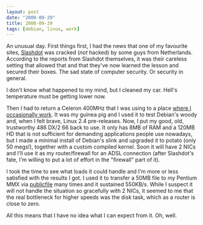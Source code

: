 ```yaml
---
layout: post
date: "2000-09-29"
title: 2000-09-29
tags: [debian, linux, work]
---
```

An unusual day. First things first, I had the news that one of my
favourite sites, [Slashdot](http://www.slashdot.org) was cracked
(*not* hacked) by some guys from Netherlands. According to the
reports from Slashdot themselves, it was their careless setting
that allowed that and that they've now learned the lesson and
secured their boxes. The sad state of computer security. Or
security in general.

I don't know what happened to my mind, but I cleaned my car. Hell's
temperature must be getting lower now.

Then I had to return a Celeron 400MHz that I was using to a place
[where I occasionally work](http://www.linuxcenter.com.br). It was
my guinea pig and I used it to test Debian's woody and, when I felt
brave, Linux 2.4 pre-releases. Now, I put my good, old, trustworthy
486 DX/2 66 back to use. It only has 8MB of RAM and a 120MB HD that
is not sufficient for demanding applications people use nowadays,
but I made a minimal install of Debian's slink and upgraded it to
potato (only 50 megs!), together with a custom compiled kernel.
Soon it will have 2 NICs and I'll use it as my router/firewall for
an ADSL connection (after Slashdot's fate, I'm willing to put a lot
of effort in the "firewall" part of it).

I took the time to see what loads it could handle and I'm more or
less satisfied with the results I got. I used it to transfer a 50MB
file to my Pentium MMX via
[publicfile](http://cr.yp.to/publicfile.html) many times and it
sustained 550KB/s. While I suspect it will not handle the situation
so gracefully with 2 NICs, it seemed to me that the real bottleneck
for higher speeds was the disk task, which as a router is close to
zero.

All this means that I have no idea what I can expect from it. Oh,
well.
